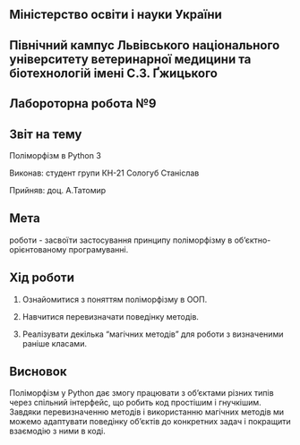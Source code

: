 ## Міністерство освіти і науки України

## Північний кампус Львівського національного університету ветеринарної медицини та біотехнологій імені С.З. Ґжицького

## Лабороторна робота №9

## Звіт на тему
Поліморфізм в Python 3

Виконав: студент групи КН-21 Сологуб Станіслав

Прийняв: доц. А.Татомир

## Мета
роботи - засвоїти застосування принципу поліморфізму в об’єктно-орієнтованому програмуванні.

## Хід роботи
1. Ознайомитися з поняттям поліморфізму в ООП.

2. Навчитися перевизначати поведінку методів.

3. Реалізувати декілька “магічних методів” для роботи з визначеними раніше класами.

## Висновок

Поліморфізм у Python дає змогу працювати з об’єктами різних типів через спільний інтерфейс, що робить код простішим і гнучкішим. Завдяки перевизначенню методів і використанню магічних методів ми можемо адаптувати поведінку об’єктів до конкретних задач і покращити взаємодію з ними в коді.